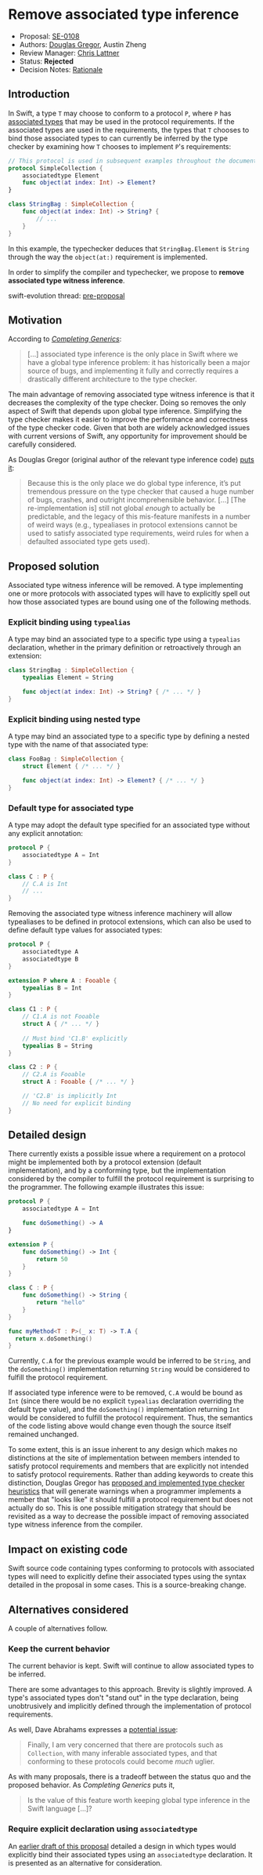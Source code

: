 # Remove associated type inference

* Proposal: [SE-0108](0108-remove-assoctype-inference.md)
* Authors: [Douglas Gregor](https://github.com/DougGregor), Austin Zheng
* Review Manager: [Chris Lattner](https://github.com/lattner)
* Status: **Rejected**
* Decision Notes: [Rationale](https://forums.swift.org/t/rejected-se-0108-remove-associated-type-inference/3304)

## Introduction

In Swift, a type `T` may choose to conform to a protocol `P`, where `P` has [associated types](https://developer.apple.com/library/ios/documentation/Swift/Conceptual/Swift_Programming_Language/Generics.html#//apple_ref/doc/uid/TP40014097-CH26-ID189) that may be used in the protocol requirements. If the associated types are used in the requirements, the types that `T` chooses to bind those associated types to can currently be inferred by the type checker by examining how `T` chooses to implement `P`'s requirements:

```swift
// This protocol is used in subsequent examples throughout the document.
protocol SimpleCollection {
	associatedtype Element
	func object(at index: Int) -> Element?
}

class StringBag : SimpleCollection {
	func object(at index: Int) -> String? {
		// ...
	}
}
```

In this example, the typechecker deduces that `StringBag.Element` is `String` through the way the `object(at:)` requirement is implemented.

In order to simplify the compiler and typechecker, we propose to **remove associated type witness inference**.

swift-evolution thread: [pre-proposal](https://forums.swift.org/t/pitch-remove-type-inference-for-associated-types/3135)

## Motivation

According to *[Completing Generics](https://github.com/apple/swift/blob/master/docs/GenericsManifesto.md#associated-type-inference)*:

> [...] associated type inference is the only place in Swift where we have a global type inference problem: it has historically been a major source of bugs, and implementing it fully and correctly requires a drastically different architecture to the type checker.

The main advantage of removing associated type witness inference is that it decreases the complexity of the type checker. Doing so removes the only aspect of Swift that depends upon global type inference. Simplifying the type checker makes it easier to improve the performance and correctness of the type checker code. Given that both are widely acknowledged issues with current versions of Swift, any opportunity for improvement should be carefully considered.

As Douglas Gregor (original author of the relevant type inference code) [puts it](https://forums.swift.org/t/pitch-remove-type-inference-for-associated-types/3135/23):

> Because this is the only place we do global type inference, it’s put tremendous pressure on the type checker that caused a huge number of bugs, crashes, and outright incomprehensible behavior. [...] [The re-implementation is] still not global *enough* to actually be predictable, and the legacy of this mis-feature manifests in a number of weird ways (e.g., typealiases in protocol extensions cannot be used to satisfy associated type requirements, weird rules for when a defaulted associated type gets used).

## Proposed solution

Associated type witness inference will be removed. A type implementing one or more protocols with associated types will have to explicitly spell out how those associated types are bound using one of the following methods.

### Explicit binding using `typealias`

A type may bind an associated type to a specific type using a `typealias` declaration, whether in the primary definition or retroactively through an extension:

```swift
class StringBag : SimpleCollection {
	typealias Element = String

	func object(at index: Int) -> String? { /* ... */ }	
}
```

### Explicit binding using nested type

A type may bind an associated type to a specific type by defining a nested type with the name of that associated type:

```swift
class FooBag : SimpleCollection {
	struct Element { /* ... */ }

	func object(at index: Int) -> Element? { /* ... */ }
}
```

### Default type for associated type

A type may adopt the default type specified for an associated type without any explicit annotation:

```swift
protocol P {
	associatedtype A = Int
}

class C : P {
	// C.A is Int
	// ...
}
```

Removing the associated type witness inference machinery will allow typealiases to be defined in protocol extensions, which can also be used to define default type values for associated types:

```swift
protocol P {
	associatedtype A
	associatedtype B
}

extension P where A : Fooable {
	typealias B = Int
}

class C1 : P {
	// C1.A is not Fooable
	struct A { /* ... */ }
	
	// Must bind 'C1.B' explicitly
	typealias B = String
}

class C2 : P {
	// C2.A is Fooable
	struct A : Fooable { /* ... */ }

	// 'C2.B' is implicitly Int
	// No need for explicit binding
}
```

## Detailed design

There currently exists a possible issue where a requirement on a protocol might be implemented both by a protocol extension (default implementation), and by a conforming type, but the implementation considered by the compiler to fulfill the protocol requirement is surprising to the programmer. The following example illustrates this issue:


```swift
protocol P {
	associatedtype A = Int

	func doSomething() -> A
}

extension P {
	func doSomething() -> Int {
		return 50
	}
}

class C : P {
	func doSomething() -> String {
		return "hello"
	}
}

func myMethod<T : P>(_ x: T) -> T.A {
  return x.doSomething()
}
```

Currently, `C.A` for the previous example would be inferred to be `String`, and the `doSomething()` implementation returning `String` would be considered to fulfill the protocol requirement.

If associated type inference were to be removed, `C.A` would be bound as `Int` (since there would be no explicit `typealias` declaration overriding the default type value), and the `doSomething()` implementation returning `Int` would be considered to fulfill the protocol requirement. Thus, the semantics of the code listing above would change even though the source itself remained unchanged.

To some extent, this is an issue inherent to any design which makes no distinctions at the site of implementation between members intended to satisfy protocol requirements and members that are explicitly not intended to satisfy protocol requirements. Rather than adding keywords to create this distinction, Douglas Gregor has [proposed and implemented type checker heuristics](https://forums.swift.org/t/warning-when-overriding-an-extension-method-thats-not-in-the-protocol/861/2) that will generate warnings when a programmer implements a member that "looks like" it should fulfill a protocol requirement but does not actually do so. This is one possible mitigation strategy that should be revisited as a way to decrease the possible impact of removing associated type witness inference from the compiler.

## Impact on existing code

Swift source code containing types conforming to protocols with associated types will need to explicitly define their associated types using the syntax detailed in the proposal in some cases. This is a source-breaking change.

## Alternatives considered

A couple of alternatives follow.

### Keep the current behavior

The current behavior is kept. Swift will continue to allow associated types to be inferred.

There are some advantages to this approach. Brevity is slightly improved. A type's associated types don't "stand out" in the type declaration, being unobtrusively and implicitly defined through the implementation of protocol requirements.

As well, Dave Abrahams expresses a [potential issue](https://forums.swift.org/t/pitch-remove-type-inference-for-associated-types/3135/17):

> Finally, I am very concerned that there are protocols such as `Collection`, with many inferable associated types, and that conforming to these protocols could become *much* uglier.

As with many proposals, there is a tradeoff between the status quo and the proposed behavior. As *Completing Generics* puts it,

> Is the value of this feature worth keeping global type inference in the Swift language [...]?

### Require explicit declaration using `associatedtype`

An [earlier draft of this proposal](https://github.com/swiftlang/swift-evolution/blob/18a1781d930034583ffc0325a180099f15fbb834/proposals/XXXX-remove-assoctype-inference.md) detailed a design in which types would explicitly bind their associated types using an `associatedtype` declaration. It is presented as an alternative for consideration.
